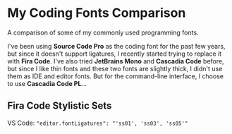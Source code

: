 # My Coding Fonts Comparison

A comparison of some of my commonly used programming fonts.

I've been using **Source Code Pro** as the coding font for the past few years, but since it doesn't support ligatures, I recently started trying to replace it with **Fira Code**. I've also tried **JetBrains Mono** and **Cascadia Code** before, but since I like thin fonts and these two fonts are slightly thick, I didn't use them as IDE and editor fonts. But for the command-line interface, I choose to use **Cascadia Code PL**...

## Fira Code Stylistic Sets

VS Code: `"editor.fontLigatures": "'ss01', 'ss03', 'ss05'"`
